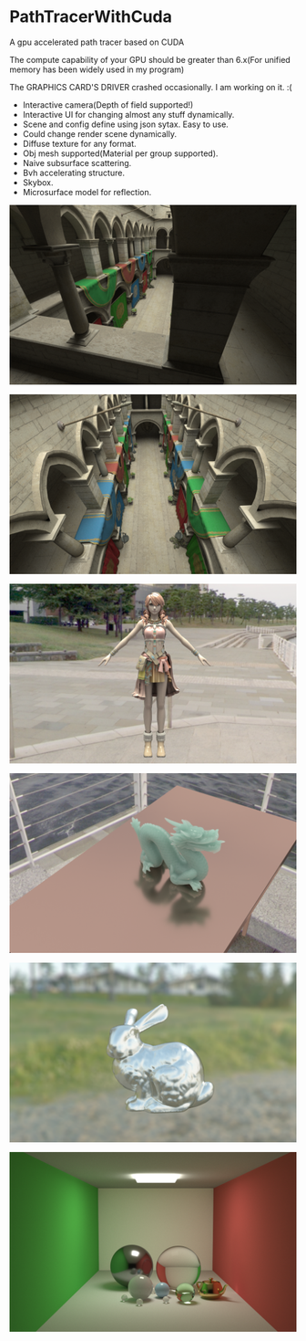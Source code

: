 # PathTracerWithCuda

A gpu accelerated path tracer based on CUDA

The compute capability of your GPU should be greater than 6.x(For unified memory has been widely used in my program)

The GRAPHICS CARD'S DRIVER crashed occasionally. I am working on it. :(

* Interactive camera(Depth of field supported!)
* Interactive UI for changing almost any stuff dynamically.
* Scene and config define using json sytax. Easy to use.
* Could change render scene dynamically.
* Diffuse texture for any format.
* Obj mesh supported(Material per group supported).
* Naive subsurface scattering.
* Bvh accelerating structure.
* Skybox.
* Microsurface model for reflection.

![](https://github.com/BlauHimmel/PathTracerWithCuda/blob/bvh/Result/sample13.png)

![](https://github.com/BlauHimmel/PathTracerWithCuda/blob/bvh/Result/sample14.png)

![](https://github.com/BlauHimmel/PathTracerWithCuda/blob/bvh/Result/sample11.png)

![](https://github.com/BlauHimmel/PathTracerWithCuda/blob/bvh/Result/sample9.png)

![](https://github.com/BlauHimmel/PathTracerWithCuda/blob/bvh/Result/sample16.png)

![](https://github.com/BlauHimmel/PathTracerWithCuda/blob/bvh/Result/sample12.png)
